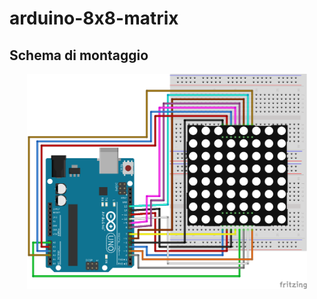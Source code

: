 # arduino-8x8-matrix

## Schema di montaggio

<p align="center">
  <img src="imgs/schema-di-montaggio.png" width="448" height="344">
</p>
